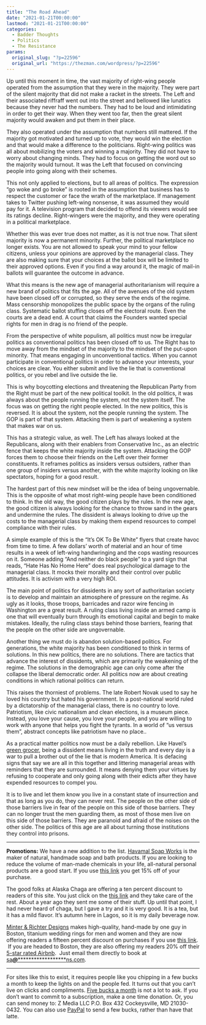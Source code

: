 ```yaml
---
title: "The Road Ahead"
date: "2021-01-21T00:00:00"
lastmod: "2021-01-21T00:00:00"
categories:
  - Badder Thoughts
  - Politics
  - The Resistance
params:
  original_slug: "?p=22596"
  original_url: "https://thezman.com/wordpress/?p=22596"
---
```


Up until this moment in time, the vast majority of right-wing people
operated from the assumption that they were in the majority. They were
part of the silent majority that did not make a racket in the streets.
The Left and their associated riffraff went out into the street and
bellowed like lunatics because they never had the numbers. They had to
be loud and intimidating in order to get their way. When they went too
far, then the great silent majority would awaken and put them in their
place.

They also operated under the assumption that numbers still mattered. If
the majority got motivated and turned up to vote, they would win the
election and that would make a difference to the politicians. Right-wing
politics was all about mobilizing the voters and winning a majority.
They did not have to worry about changing minds. They had to focus on
getting the word out so the majority would turnout. It was the Left that
focused on convincing people into going along with their schemes.

This not only applied to elections, but to all areas of politics. The
expression “go woke and go broke” is rooted in the assumption that
business has to respect the customer or face the wrath of the
marketplace. If management takes to Twitter pushing left-wing nonsense,
it was assumed they would pay for it. A television program that decided
to offend its viewers would see its ratings decline. Right-wingers were
the majority, and they were operating in a political marketplace.

Whether this was ever true does not matter, as it is not true now. That
silent majority is now a permanent minority. Further, the political
marketplace no longer exists. You are not allowed to speak your mind to
your fellow citizens, unless your opinions are approved by the
managerial class. They are also making sure that your choices at the
ballot box will be limited to their approved options. Even if you find a
way around it, the magic of mail-in ballots will guarantee the outcome
in advance.

What this means is the new age of managerial authoritarianism will
require a new brand of politics that fits the age. All of the avenues of
the old system have been closed off or corrupted, so they serve the ends
of the regime. Mass censorship monopolizes the public space by the
organs of the ruling class. Systematic ballot stuffing closes off the
electoral route. Even the courts are a dead end. A court that claims the
Founders wanted special rights for men in drag is no friend of the
people.

From the perspective of white populism, all politics must now be
irregular politics as conventional politics has been closed off to us.
The Right has to move away from the mindset of the majority to the
mindset of the put-upon minority. That means engaging in unconventional
tactics. When you cannot participate in conventional politics in order
to advance your interests, your choices are clear. You either submit and
live the lie that is conventional politics, or you rebel and live
outside the lie.

This is why boycotting elections and threatening the Republican Party
from the Right must be part of the new political toolkit. In the old
politics, it was always about the people running the system, not the
system itself. The focus was on getting the right people elected. In the
new politics, this is reversed. It is about the system, not the people
running the system. The GOP is part of that system. Attacking them is
part of weakening a system that makes war on us.

This has a strategic value, as well. The Left has always looked at the
Republicans, along with their enablers from Conservative Inc., as an
electric fence that keeps the white majority inside the system.
Attacking the GOP forces them to choose their friends on the Left over
their former constituents. It reframes politics as insiders versus
outsiders, rather than one group of insiders versus another, with the
white majority looking on like spectators, hoping for a good result.

The hardest part of this new mindset will be the idea of being
ungovernable. This is the opposite of what most right-wing people have
been conditioned to think. In the old way, the good citizen plays by the
rules. In the new age, the good citizen is always looking for the chance
to throw sand in the gears and undermine the rules. The dissident is
always looking to drive up the costs to the managerial class by making
them expend resources to compel compliance with their rules.

A simple example of this is the “It’s OK To Be White” flyers that create
havoc from time to time. A few dollars’ worth of material and an hour of
time results in a week of left-wing handwringing and the cops wasting
resources on it. Someone adding “And neither do black people” to a yard
sign that reads, “Hate Has No Home Here” does real psychological damage
to the managerial class. It mocks their morality and their control over
public attitudes. It is activism with a very high ROI.

The main point of politics for dissidents in any sort of authoritarian
society is to develop and maintain an atmosphere of pressure on the
regime. As ugly as it looks, those troops, barricades and razor wire
fencing in Washington are a great result. A ruling class living inside
an armed camp is one that will eventually burn through its emotional
capital and begin to make mistakes. Ideally, the ruling class stays
behind those barriers, fearing that the people on the other side are
ungovernable.

Another thing we must do is abandon solution-based politics. For
generations, the white majority has been conditioned to think in terms
of solutions. In this new politics, there are no solutions. There are
tactics that advance the interest of dissidents, which are primarily the
weakening of the regime. The solutions in the demographic age can only
come after the collapse the liberal democratic order. All politics now
are about creating conditions in which rational politics can return.

This raises the thorniest of problems. The late Robert Novak used to say
he loved his country but hated his government. In a post-national world
ruled by a dictatorship of the managerial class, there is no country to
love. Patriotism, like civic nationalism and clean elections, is a
museum piece. Instead, you love your cause, you love your people, and
you are willing to work with anyone that helps you fight the tyrants. In
a world of “us versus them”, abstract concepts like patriotism have no
place..

As a practical matter politics now must be a daily rebellion. Like
Havel’s [green
grocer](https://hac.bard.edu/amor-mundi/the-power-of-the-powerless-vaclav-havel-2011-12-23),
being a dissident means living in the truth and every day is a war to
pull a brother out of the lie that is modern America. It is defacing
signs that say we are all in this together and littering managerial
areas with reminders that they are surrounded. It means denying them
your virtues by refusing to cooperate and only going along with their
edicts after they have expended resources to compel you.

It is to live and let them know you live in a constant state of
insurrection and that as long as you do, they can never rest. The people
on the other side of those barriers live in fear of the people on this
side of those barriers. They can no longer trust the men guarding them,
as most of those men live on this side of those barriers. They are
paranoid and afraid of the noises on the other side. The politics of
this age are all about turning those institutions they control into
prisons.

------------------------------------------------------------------------

**Promotions:** We have a new addition to the list.
<a href="https://havamalsoapworks.com/" rel="noopener"
target="_blank">Havamal Soap Works</a> is the maker of natural, handmade
soap and bath products. If you are looking to reduce the volume of
man-made chemicals in your life, all-natural personal products are a
good start. If you use
<a href="https://havamalsoapworks.com/discount/ZMAN" rel="noopener"
target="_blank">this link</a> you get 15% off of your purchase.

The good folks at Alaska Chaga are offering a ten percent discount to
readers of this site. You just click on the
<a href="https://alaskachaga.us/discount/ZMAN" rel="noopener noreferrer"
target="_blank">this link</a> and they take care of the rest. About a
year ago they sent me some of their stuff. Up until that point, I had
never heard of chaga, but I gave a try and it is very good. It is a tea,
but it has a mild flavor. It’s autumn here in Lagos, so it is my daily
beverage now.

<a href="https://www.minterandrichterdesigns.com/"
rel="noreferrer nofollow noopener" target="_blank">Minter &amp; Richter
Designs</a> makes high-quality, hand-made by one guy in Boston, titanium
wedding rings for men and women and they are now offering readers a
fifteen percent discount on purchases if you use
<a href="https://www.minterandrichterdesigns.com/discount/ZMAN"
rel="noreferrer nofollow noopener" target="_blank">this link</a>. 
 <span class="highlight"><span class="colour"><span class="font"><span class="size">If
you are headed to Boston, they are also offering my readers 20% off
their <a
href="https://www.airbnb.com/users/7988017/listings?user_id=7988017&amp;s=3"
rel="noopener noreferrer" target="_blank">5-star rated Airbnb</a>.  Just
email them directly to book at
<a href="mailto:sa***@*********************ns.com"
data-original-string="VcFvaHELAixYxkDvoJ+Nog==cb7keUB1mi4Kaq9bmd/elCsjexd5M02AGm4EhVvCB47jTeAHE5I40H1CCslqwjhJ828"><span
class="apbct-email-encoder"
data-original-string="2gsqw1tKdteF0ocuFurVaQ==cb7IRo83zLJtGVgnTqNmhJ2cySxpySMyonbR8OsQeqVTHAqMum2zx29I7/n+LQaxcNm"
title="This contact has been encoded by Anti-Spam by CleanTalk. Click to decode. To finish the decoding make sure that JavaScript is enabled in your browser.">sa<span
class="apbct-blur">***</span>@<span
class="apbct-blur">*********************</span>ns.com</span></a>.</span></span></span></span>

------------------------------------------------------------------------

For sites like this to exist, it requires people like you chipping in a
few bucks a month to keep the lights on and the people fed. It turns out
that you can’t live on clicks and compliments.
<a href="https://www.subscribestar.com/the-z-blog"
rel="noopener noreferrer" target="_blank">Five bucks a month</a> is not
a lot to ask. If you don’t want to commit to a subscription, make a one
time donation. Or, you can send money to: Z Media LLC P.O. Box 432
Cockeysville, MD 21030-0432. You can also use <a
href="https://www.paypal.com/cgi-bin/webscr?cmd=_s-xclick&amp;hosted_button_id=UDAS2Q8JYA6CN&amp;source=url"
rel="noopener noreferrer" target="_blank">PayPal</a> to send a few
bucks, rather than have that latte.
